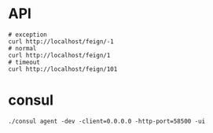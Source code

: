 # API

```shell
# exception
curl http://localhost/feign/-1
# normal
curl http://localhost/feign/1
# timeout
curl http://localhost/feign/101
```

# consul

```shell
./consul agent -dev -client=0.0.0.0 -http-port=58500 -ui
```